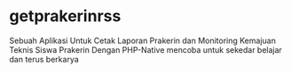 # getprakerinrss

Sebuah Aplikasi Untuk Cetak Laporan Prakerin dan Monitoring Kemajuan Teknis Siswa Prakerin Dengan PHP-Native mencoba untuk sekedar belajar dan terus berkarya
